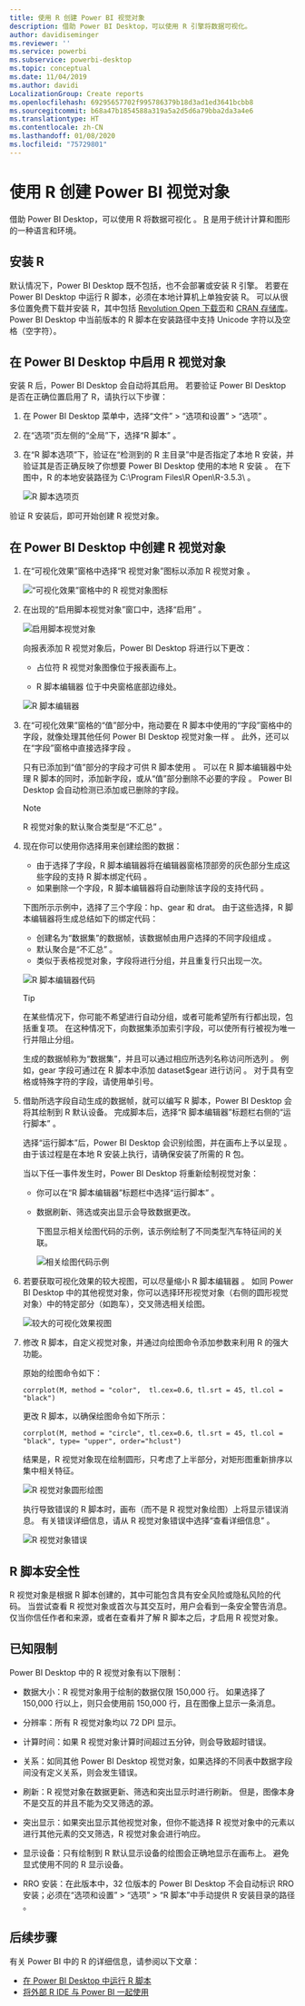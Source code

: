 ```yaml
---
title: 使用 R 创建 Power BI 视觉对象
description: 借助 Power BI Desktop，可以使用 R 引擎将数据可视化。
author: davidiseminger
ms.reviewer: ''
ms.service: powerbi
ms.subservice: powerbi-desktop
ms.topic: conceptual
ms.date: 11/04/2019
ms.author: davidi
LocalizationGroup: Create reports
ms.openlocfilehash: 69295657702f995786379b18d3ad1ed3641bcbb8
ms.sourcegitcommit: b68a47b1854588a319a5a2d5d6a79bba2da3a4e6
ms.translationtype: HT
ms.contentlocale: zh-CN
ms.lasthandoff: 01/08/2020
ms.locfileid: "75729801"
---
```

# <a name="create-power-bi-visuals-using-r"></a>使用 R 创建 Power BI 视觉对象
借助 Power BI Desktop，可以使用 R 将数据可视化  。 [R](https://mran.revolutionanalytics.com/documents/what-is-r) 是用于统计计算和图形的一种语言和环境。

## <a name="install-r"></a>安装 R
默认情况下，Power BI Desktop 既不包括，也不会部署或安装 R 引擎。 若要在 Power BI Desktop 中运行 R 脚本，必须在本地计算机上单独安装 R。 可以从很多位置免费下载并安装 R，其中包括 [Revolution Open 下载页](https://mran.revolutionanalytics.com/download/)和 [CRAN 存储库](https://cran.r-project.org/bin/windows/base/)。 Power BI Desktop 中当前版本的 R 脚本在安装路径中支持 Unicode 字符以及空格（空字符）。

## <a name="enable-r-visuals-in-power-bi-desktop"></a>在 Power BI Desktop 中启用 R 视觉对象
安装 R 后，Power BI Desktop 会自动将其启用。 若要验证 Power BI Desktop 是否在正确位置启用了 R，请执行以下步骤： 

1. 在 Power BI Desktop 菜单中，选择“文件” > “选项和设置” > “选项”    。 

2. 在“选项”页左侧的“全局”下，选择“R 脚本”    。 

3. 在“R 脚本选项”下，验证在“检测到的 R 主目录”中是否指定了本地 R 安装，并验证其是否正确反映了你想要 Power BI Desktop 使用的本地 R 安装   。 在下图中，R 的本地安装路径为 C:\Program Files\R Open\R-3.5.3\\  。
   
   ![R 脚本选项页](media/desktop-r-visuals/r-visuals-2.png)

验证 R 安装后，即可开始创建 R 视觉对象。

## <a name="create-r-visuals-in-power-bi-desktop"></a>在 Power BI Desktop 中创建 R 视觉对象
1. 在“可视化效果”窗格中选择“R 视觉对象”图标以添加 R 视觉对象   。
   
   ![“可视化效果”窗格中的 R 视觉对象图标](media/desktop-r-visuals/r-visuals-3.png)

2. 在出现的“启用脚本视觉对象”窗口中，选择“启用”   。

   ![启用脚本视觉对象](media/desktop-r-visuals/r-visuals-10.png)

   向报表添加 R 视觉对象后，Power BI Desktop 将进行以下更改：
   
   - 占位符 R 视觉对象图像位于报表画布上。
   
   - R 脚本编辑器  位于中央窗格底部边缘处。
   
   ![R 脚本编辑器](media/desktop-r-visuals/r-visuals-4.png)

3. 在“可视化效果”窗格的“值”部分中，拖动要在 R 脚本中使用的“字段”窗格中的字段，就像处理其他任何 Power BI Desktop 视觉对象一样    。 此外，还可以在“字段”窗格中直接选择字段  。
    
    只有已添加到“值”部分的字段才可供 R 脚本使用  。 可以在 R 脚本编辑器中处理 R 脚本的同时，添加新字段，或从“值”部分删除不必要的字段   。 Power BI Desktop 会自动检测已添加或已删除的字段。
   
   > [!NOTE]
   > R 视觉对象的默认聚合类型是“不汇总”  。
   > 
   > 
   
4. 现在你可以使用你选择用来创建绘图的数据： 

    - 由于选择了字段，R 脚本编辑器将在编辑器窗格顶部旁的灰色部分生成这些字段的支持 R 脚本绑定代码  。
    - 如果删除一个字段，R 脚本编辑器将自动删除该字段的支持代码  。
   
   下图所示示例中，选择了三个字段：hp、gear 和 drat。 由于这些选择，R 脚本编辑器将生成总结如下的绑定代码：
   
   * 创建名为“数据集”的数据帧，该数据帧由用户选择的不同字段组成  。
   * 默认聚合是“不汇总”  。
   * 类似于表格视觉对象，字段将进行分组，并且重复行只出现一次。
   
   ![R 脚本编辑器代码](media/desktop-r-visuals/r-visuals-5.png)
   
   > [!TIP]
   > 在某些情况下，你可能不希望进行自动分组，或者可能希望所有行都出现，包括重复项。 在这种情况下，向数据集添加索引字段，可以使所有行被视为唯一行并阻止分组。
   > 
   > 
   
   生成的数据帧称为“数据集”，并且可以通过相应所选列名称访问所选列  。 例如，gear 字段可通过在 R 脚本中添加 dataset$gear 进行访问  。 对于具有空格或特殊字符的字段，请使用单引号。

5. 借助所选字段自动生成的数据帧，就可以编写 R 脚本，Power BI Desktop 会将其绘制到 R 默认设备。 完成脚本后，选择“R 脚本编辑器”标题栏右侧的“运行脚本”   。
   
    选择“运行脚本”后，Power BI Desktop 会识别绘图，并在画布上予以呈现  。 由于该过程是在本地 R 安装上执行，请确保安装了所需的 R 包。
   
   当以下任一事件发生时，Power BI Desktop 将重新绘制视觉对象：
   
   * 你可以在“R 脚本编辑器”标题栏中选择“运行脚本”   。
   * 数据刷新、筛选或突出显示会导致数据更改。

     下图显示相关绘图代码的示例，该示例绘制了不同类型汽车特征间的关联。

     ![相关绘图代码示例](media/desktop-r-visuals/r-visuals-6.png)

6. 若要获取可视化效果的较大视图，可以尽量缩小 R 脚本编辑器  。 如同 Power BI Desktop 中的其他视觉对象，你可以选择环形视觉对象（右侧的圆形视觉对象）中的特定部分（如跑车），交叉筛选相关绘图。

    ![较大的可视化效果视图](media/desktop-r-visuals/r-visuals-7.png)

7. 修改 R 脚本，自定义视觉对象，并通过向绘图命令添加参数来利用 R 的强大功能。

    原始的绘图命令如下：

    ```
    corrplot(M, method = "color",  tl.cex=0.6, tl.srt = 45, tl.col = "black")
    ```

    更改 R 脚本，以确保绘图命令如下所示：

    ```
    corrplot(M, method = "circle", tl.cex=0.6, tl.srt = 45, tl.col = "black", type= "upper", order="hclust")
    ```

    结果是，R 视觉对象现在绘制圆形，只考虑了上半部分，对矩形图重新排序以集中相关特征。

    ![R 视觉对象圆形绘图](media/desktop-r-visuals/r-visuals-8.png)

    执行导致错误的 R 脚本时，画布（而不是 R 视觉对象绘图）上将显示错误消息。 有关错误详细信息，请从 R 视觉对象错误中选择“查看详细信息”  。

    ![R 视觉对象错误](media/desktop-r-visuals/r-visuals-9.png)

## <a name="r-scripts-security"></a>R 脚本安全性 
R 视觉对象是根据 R 脚本创建的，其中可能包含具有安全风险或隐私风险的代码。 当尝试查看 R 视觉对象或首次与其交互时，用户会看到一条安全警告消息。 仅当你信任作者和来源，或者在查看并了解 R 脚本之后，才启用 R 视觉对象。


## <a name="known-limitations"></a>已知限制
Power BI Desktop 中的 R 视觉对象有以下限制：

* 数据大小：R 视觉对象用于绘制的数据仅限 150,000 行。 如果选择了 150,000 行以上，则只会使用前 150,000 行，且在图像上显示一条消息。

* 分辨率：所有 R 视觉对象均以 72 DPI 显示。

* 计算时间：如果 R 视觉对象计算时间超过五分钟，则会导致超时错误。

* 关系：如同其他 Power BI Desktop 视觉对象，如果选择的不同表中数据字段间没有定义关系，则会发生错误。

* 刷新：R 视觉对象在数据更新、筛选和突出显示时进行刷新。 但是，图像本身不是交互的并且不能为交叉筛选的源。

* 突出显示：如果突出显示其他视觉对象，但你不能选择 R 视觉对象中的元素以进行其他元素的交叉筛选，R 视觉对象会进行响应。

* 显示设备：只有绘制到 R 默认显示设备的绘图会正确地显示在画布上。 避免显式使用不同的 R 显示设备。

* RRO 安装：在此版本中，32 位版本的 Power BI Desktop 不会自动标识 RRO 安装；必须在“选项和设置” > “选项” > “R 脚本”中手动提供 R 安装目录的路径    。

## <a name="next-steps"></a>后续步骤
有关 Power BI 中的 R 的详细信息，请参阅以下文章：

* [在 Power BI Desktop 中运行 R 脚本](desktop-r-scripts.md)
* [将外部 R IDE 与 Power BI 一起使用](desktop-r-ide.md)

